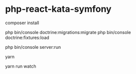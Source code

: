 # php-react-kata-symfony

composer install

php bin/console doctrine:migrations:migrate
php bin/console doctrine:fixtures:load

php bin/console server:run


yarn

yarn run watch

